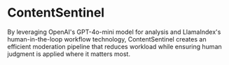 # ContentSentinel
By leveraging OpenAI's GPT-4o-mini model for analysis and LlamaIndex's human-in-the-loop workflow technology, ContentSentinel creates an efficient moderation pipeline that reduces workload while ensuring human judgment is applied where it matters most. 
